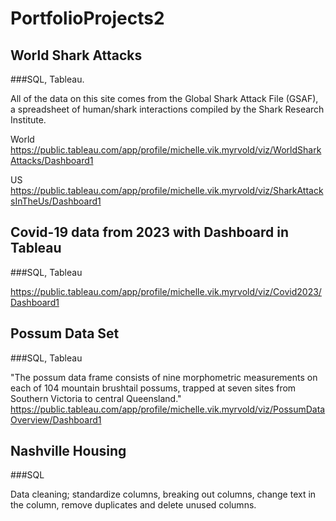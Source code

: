 # PortfolioProjects2

## World Shark Attacks
###SQL, Tableau. 

All of the data on this site comes from the Global Shark Attack File (GSAF), a spreadsheet of human/shark interactions compiled by the Shark Research Institute. 

World 
https://public.tableau.com/app/profile/michelle.vik.myrvold/viz/WorldSharkAttacks/Dashboard1

US
https://public.tableau.com/app/profile/michelle.vik.myrvold/viz/SharkAttacksInTheUs/Dashboard1


## Covid-19 data from 2023 with Dashboard in Tableau
###SQL, Tableau

https://public.tableau.com/app/profile/michelle.vik.myrvold/viz/Covid2023/Dashboard1 


## Possum Data Set
###SQL, Tableau

"The possum data frame consists of nine morphometric measurements on each of 104 mountain brushtail possums, trapped at seven sites from Southern Victoria to central Queensland."
https://public.tableau.com/app/profile/michelle.vik.myrvold/viz/PossumDataOverview/Dashboard1


## Nashville Housing 
###SQL

Data cleaning; standardize columns, breaking out columns, change text in the column, remove duplicates and delete unused columns. 
